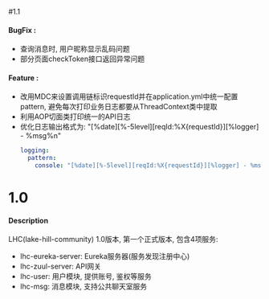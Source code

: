 #1.1
#### BugFix :

  - 查询消息时, 用户昵称显示乱码问题
  - 部分页面checkToken接口返回异常问题
 
#### Feature :

 - 改用MDC来设置调用链标识requestId并在application.yml中统一配置pattern, 避免每次打印业务日志都要从ThreadContext类中提取
 - 利用AOP切面类打印统一的API日志
 - 优化日志输出格式为: "[%date][%-5level][reqId:%X{requestId}][%logger] - %msg%n"
    ```yaml
   logging:
      pattern:
        console: "[%date][%-5level][reqId:%X{requestId}][%logger] - %msg%n"
    ```
    
 
# 1.0

#### Description 
LHC(lake-hill-community) 1.0版本, 第一个正式版本, 包含4项服务:

- lhc-eureka-server: Eureka服务器(服务发现注册中心)
- lhc-zuul-server: API网关
- lhc-user: 用户模块, 提供账号, 鉴权等服务
- lhc-msg: 消息模块, 支持公共聊天室服务